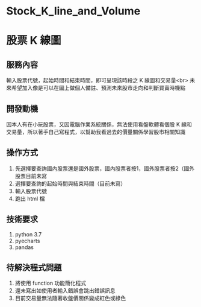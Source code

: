 # Stock_K_line_and_Volume
股票 K 線圖
====
服務內容
---
輸入股票代號，起始時間和結束時間，即可呈現該時段之 K 線圖和交易量\<br>
未來希望加入像是可以在圖上做個人備註、預測未來股市走向和判斷買賣時機點

開發動機
----
因本人有在小玩股票，又因電腦作業系統關係，無法使用看盤軟體看個股 K 線和交易量，所以著手自己寫程式，以幫助我看過去的價量關係學習股市相關知識

操作方式
----
1. 先選擇要查詢國內股票還是國外股票，國內股票者按1，國外股票者按2（國外股票目前未寫
2. 選擇要查詢的起始時間與結束時間（目前未寫）
3. 輸入股票代號
4. 跑出 html 檔

技術要求
----
1. python 3.7
2. pyecharts
3. pandas

待解決程式問題
----
1. 將使用 function 功能簡化程式
2. 還未寫出如使用者輸入錯誤會跳出錯誤訊息
3. 目前交易量無法隨著收盤價關係變成紅色或綠色
